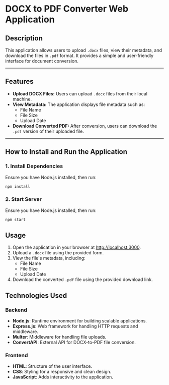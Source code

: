 # DOCX to PDF Converter Web Application

## Description
This application allows users to upload `.docx` files, view their metadata, and download the files in `.pdf` format. It provides a simple and user-friendly interface for document conversion.

---

## Features
- **Upload DOCX Files:** Users can upload `.docx` files from their local machine.
- **View Metadata:** The application displays file metadata such as:
  - File Name
  - File Size
  - Upload Date
- **Download Converted PDF:** After conversion, users can download the `.pdf` version of their uploaded file.

---

## How to Install and Run the Application

### 1. Install Dependencies
Ensure you have Node.js installed, then run:
```bash
npm install
```
### 2. Start Server
Ensure you have Node.js installed, then run:
```bash
npm start
```
## Usage

1. Open the application in your browser at [http://localhost:3000](http://localhost:3000).
2. Upload a `.docx` file using the provided form.
3. View the file's metadata, including:
   - File Name
   - File Size
   - Upload Date
4. Download the converted `.pdf` file using the provided download link.
## Technologies Used

### Backend

- **Node.js**: Runtime environment for building scalable applications.
- **Express.js**: Web framework for handling HTTP requests and middleware.
- **Multer**: Middleware for handling file uploads.
- **ConvertAPI**: External API for DOCX-to-PDF file conversion.

### Frontend

- **HTML**: Structure of the user interface.
- **CSS**: Styling for a responsive and clean design.
- **JavaScript**: Adds interactivity to the application.
